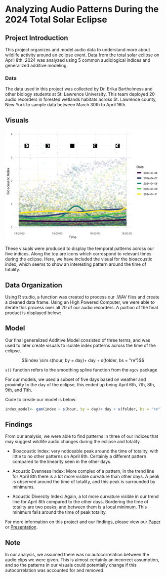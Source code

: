 # Analyzing Audio Patterns During the 2024 Total Solar Eclipse

## Project Introduction

This project organizes and model audio data to understand more about
wildlife activity around an eclipse event. Data from the total solar
eclipse on April 8th, 2024 was analyzed using 5 common audiological
indices and generalized additive modeling.

### Data

The data used in this project was collected by Dr. Erika Barthelmess and
other biology students at St. Lawrence University. This team deployed 20
audio recorders in forested wetlands habitats across St. Lawrence
county, New York to sample data between March 30th to April 16th.

## Visuals

![](README_files/figure-commonmark/unnamed-chunk-3-1.png)

These visuals were produced to display the temporal patterns across our
five indices. Along the top are icons which correspond to relevant times
during the eclipse. Here, we have included the visual for the
bioacoustic index, which seems to show an interesting pattern around the
time of totality.

## Data Organization

Using R studio, a function was created to process our .WAV files and
create a cleaned data frame. Using an High Powered Computer, we were
able to iterate this process over all 20 of our audio recorders. A
portion of the final product is displayed below:

## Model

Our final generalized Additive Model consisted of three terms, and was
used to later create visuals to isolate index patterns across the time
of the eclipse.

$$index \sim  s(hour, by = day)+ day + s(folder, bs = "re")$$

`s()` function refers to the smoothing spline function from the `mgcv`
package

For our models, we used a subset of five days based on weather and
proximity to the day of the eclipse, this ended up being April 6th, 7th,
8th, 9th, and 11th.

Code to create our model is below:

``` r
index_model<- gam(index ~ s(hour, by = day)+ day + s(folder, bs = "re"), data = Eclipse_df)
```

## Findings

From our analysis, we were able to find patterns in three of our indices
that may suggest wildlife audio changes during the eclipse and totality.

- Bioacoustic Index: very noticeable peak around the time of totality,
  with little to no other patterns on April 8th. Certainly a different
  pattern compared to the linearity seen in the other days.

- Acoustic Evenness Index: More complex of a pattern, in the trend line
  for April 8th there is a lot more visible curvature than other days. A
  peak is observed around the time of totality, and this peak is
  surrounded by minimums.

- Acoustic Diversity Index: Again, a lot more curvature visible in our
  trend line for April 8th compared to the other days. Bordering the
  time of totality are two peaks, and between them is a local minimum.
  This minimum falls around the time of peak totality.

For more information on this project and our findings, please view our
[Paper](https://github.com/kmhein21/eclipse_sye/blob/main/Write_Up/Write_up.pdf)
or
[Presentation](https://github.com/kmhein21/eclipse_sye/blob/main/Presentation_files/Festival_Presentation.html).

## Note

In our analysis, we assumed there was no autocorrelation between the
audio clips we were given. This is almost certainly an incorrect
assumption, and so the patterns in our visuals could potentially change
if this autocorrelation was accounted for and removed.
